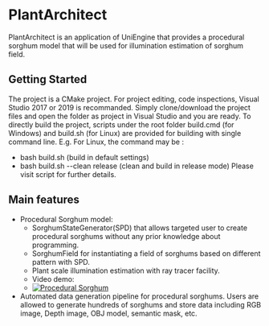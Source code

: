 # PlantArchitect
PlantArchitect is an application of UniEngine that provides a procedural sorghum model that will be used for illumination estimation of sorghum field.

## Getting Started
The project is a CMake project. For project editing, code inspections, Visual Studio 2017 or 2019 is recommanded. Simply clone/download the project files and open the folder as project in Visual Studio and you are ready.
To directly build the project, scripts under the root folder build.cmd (for Windows) and build.sh (for Linux) are provided for building with single command line.
E.g. For Linux, the command may be :
 - bash build.sh (build in default settings)
 - bash build.sh --clean release (clean and build in release mode)
Please visit script for further details.
## Main features
 - Procedural Sorghum model:
    - SorghumStateGenerator(SPD) that allows targeted user to create procedural sorghums without any prior knowledge about programming. 
    - SorghumField for instantiating a field of sorghums based on different pattern with SPD.
    - Plant scale illumination estimation with ray tracer facility.
    - Video demo: 
    - [![Procedural Sorghum](https://img.youtube.com/vi/AnWrYYsf0Ns/0.jpg)](https://www.youtube.com/watch?v=AnWrYYsf0Ns)
 - Automated data generation pipeline for procedural sorghums. Users are allowed to generate hundreds of sorghums and store data including RGB image, Depth image, OBJ model, semantic mask, etc.
